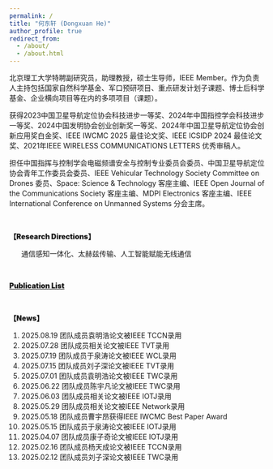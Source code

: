 ```yaml
---
permalink: /
title: "何东轩 (Dongxuan He)"
author_profile: true
redirect_from: 
  - /about/
  - /about.html
---
```


北京理工大学特聘副研究员，助理教授，硕士生导师，IEEE Member。作为负责人主持包括国家自然科学基金、军口预研项目、重点研发计划子课题、博士后科学基金、企业横向项目等在内的多项项目（课题）。

获得2023中国卫星导航定位协会科技进步一等奖、2024年中国指控学会科技进步一等奖、2024中国发明协会创业创新奖一等奖、2024年中国卫星导航定位协会创新应用奖白金奖、IEEE IWCMC 2025 最佳论文奖、IEEE ICSIDP 2024 最佳论文奖、2021年IEEE WIRELESS COMMUNICATIONS LETTERS 优秀审稿人。

担任中国指挥与控制学会电磁频谱安全与控制专业委员会委员、中国卫星导航定位协会青年工作委员会委员、IEEE Vehicular Technology Society Committee on Drones 委员、Space: Science & Technology 客座主编、IEEE Open Journal of the Communications Society 客座主编、MDPI Electronics 客座主编、IEEE International Conference on Unmanned Systems 分会主席。

<br>
<p style="font-weight: 900;">【Research Directions】</p>
<ol>
    通信感知一体化、太赫兹传输、人工智能赋能无线通信
</ol>

<br>
<p style="font-weight: 900;">
<a href="files/Publication List.pdf">Publication List</a>
</p>

<br>
<p style="font-weight: 900;">【News】</p>
<ol>
    <li>2025.08.19 团队成员袁明浩论文被IEEE TCCN录用</li>
    <li>2025.07.28 团队成员相关论文被IEEE TVT录用</li>
    <li>2025.07.19 团队成员于泉涛论文被IEEE WCL录用</li>
    <li>2025.07.15 团队成员刘子深论文被IEEE TVT录用</li>
    <li>2025.07.01 团队成员袁明浩论文被IEEE TWC录用</li>
    <li>2025.06.22 团队成员陈宇凡论文被IEEE TWC录用</li>
    <li>2025.06.03 团队成员相关论文被IEEE IOTJ录用</li>
    <li>2025.05.29 团队成员相关论文被IEEE Network录用</li>
    <li>2025.05.18 团队成员曹宇昂获得IEEE IWCMC Best Paper Award</li>
    <li>2025.05.15 团队成员于泉涛论文被IEEE IOTJ录用</li>
    <li>2025.04.07 团队成员康子奇论文被IEEE IOTJ录用</li>
    <li>2025.02.16 团队成员杨天成论文被IEEE TCCN录用</li>
    <li>2025.02.12 团队成员刘子深论文被IEEE TWC录用</li>
</ol>

